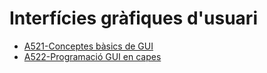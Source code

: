 # Interfícies gràfiques d'usuari

* [A521-Conceptes bàsics de GUI](https://docencia.proven.cat/jmoreno/wiki/doku.php?id=docencia:dam:m03:uf5:a521)
* [A522-Programació GUI en capes](https://docencia.proven.cat/jmoreno/wiki/doku.php?id=docencia:dam:m03:uf5:a522)